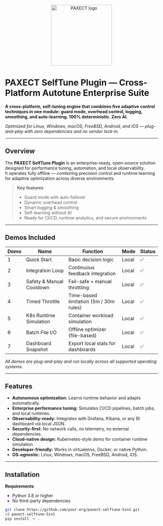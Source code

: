 <p align="center">
  <img src="docs/ChatGPT%20Image%202%20okt%202025%2C%2022_22_22.png" alt="PAXECT logo" width="200"/>
</p>





# PAXECT SelfTune Plugin — Cross-Platform Autotune Enterprise Suite

**A cross-platform, self-tuning engine that combines five adaptive control techniques in one module: guard mode, overhead control, logging, smoothing, and auto-learning. 100% deterministic. Zero AI.**

_Optimized for Linux, Windows, macOS, FreeBSD, Android, and iOS — plug-and-play with zero dependencies and no vendor lock-in._

---

## Overview

The **PAXECT SelfTune Plugin** is an enterprise-ready, open-source solution designed for performance tuning, automation, and local observability.  
It operates fully offline — combining precision control and runtime learning for adaptive optimization across diverse environments.

> **Key features**
> - Guard mode with auto-failover  
> - Dynamic overhead control  
> - Smart logging & smoothing  
> - Self-learning without AI  
> - Ready for CI/CD, runtime analytics, and secure environments  

---

## Demos Included

| Demo | Name                      | Function                               | Mode   | Status |
| ---- | -------------------------- | -------------------------------------- | ------ | ------- |
| 1    | Quick Start                | Basic decision logic                   | Local  | ✅ |
| 2    | Integration Loop           | Continuous feedback integration        | Local  | ✅ |
| 3    | Safety & Manual Cooldown   | Fail-safe + manual throttling          | Local  | ✅ |
| 4    | Timed Throttle             | Time-based limitation (5m / 30m rules) | Local  | ✅ |
| 5    | K8s Runtime Simulation     | Container workload simulation          | Local  | ✅ |
| 6    | Batch File I/O             | Offline optimizer (file-based)         | Local  | ✅ |
| 7    | Dashboard Snapshot         | Export local stats for dashboards      | Local  | ✅ |

_All demos are plug-and-play and run locally across all supported operating systems._

---

## Features

- **Autonomous optimization:** Learns runtime behavior and adapts automatically.  
- **Enterprise performance tuning:** Simulates CI/CD pipelines, batch jobs, and local runtimes.  
- **Observability-ready:** Integrates with Grafana, Kibana, or any BI dashboard via local JSON.  
- **Security-first:** No network calls, no telemetry, no external dependencies.  
- **Cloud-native design:** Kubernetes-style demo for container runtime simulation.  
- **Developer-friendly:** Works in virtualenvs, Docker, or native Python.  
- **OS-agnostic:** Linux, Windows, macOS, FreeBSD, Android, iOS.  

---

## Installation

**Requirements**  
- Python 3.8 or higher  
- No third-party dependencies  

```bash
git clone https://github.com/your-org/paxect-selftune-5in1.git
cd paxect-selftune-5in1
pip install -e .

